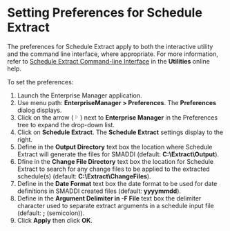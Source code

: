 # Setting Preferences for Schedule Extract

The preferences for Schedule Extract apply to both the interactive utility and the command line interface, where appropriate. For more information, refer to [Schedule Extract Command-line Interface](../../../utilities/Command-line-Utilities/Schedule-Extract-Command-line-Interface.md) in the **Utilities** online help.

To set the preferences:

1. Launch the Enterprise Manager application.
2. Use menu path: **EnterpriseManager \> Preferences**. The **Preferences** dialog displays.
3. Click on the arrow (![Expand Arrow](../../../Resources/Images/EM/EMarrowtoexpand.png "Expand Arrow ")) next to **Enterprise Manager** in the Preferences tree to expand the drop-down list.
4. Click on **Schedule Extract**. The **Schedule Extract** settings display to the right.
5. Define in the **Output Directory** text box the location where Schedule Extract will generate the files for SMADDI (default: **C:\\Extract\\Output**).
6. Dfine in the **Change File Directory** text box the location for Schedule Extract to search for any change files to be applied to the extracted schedule(s) (default: **C:\\Extract\\ChangeFiles**).
7. Define in the **Date Format** text box the date format to be used for date definitions in SMADDI created files (default: **yyyymmdd**).
8. Define in the **Argument Delimiter in -F File** text box the delimiter character used to separate extract arguments in a schedule input file (default: **;** (semicolon)).
9. Click **Apply** then click **OK**.

